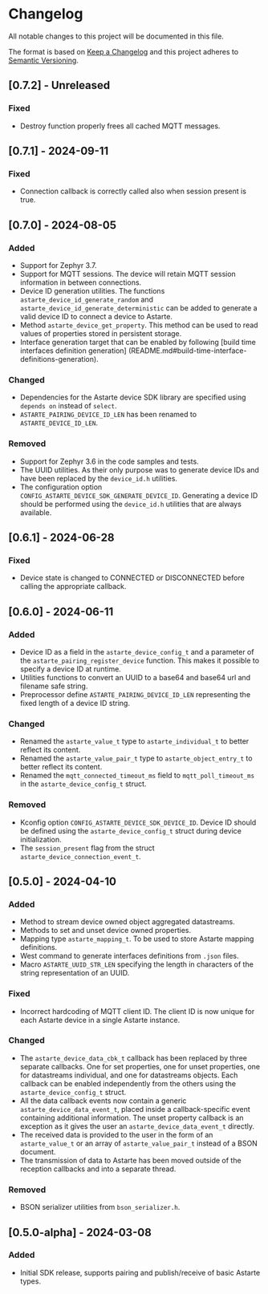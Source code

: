<!--
Copyright 2024 SECO Mind Srl

SPDX-License-Identifier: Apache-2.0
-->

# Changelog
All notable changes to this project will be documented in this file.

The format is based on [Keep a Changelog](http://keepachangelog.com/en/1.1.0/)
and this project adheres to [Semantic Versioning](http://semver.org/spec/v2.0.0.html).

## [0.7.2] - Unreleased
### Fixed
- Destroy function properly frees all cached MQTT messages.

## [0.7.1] - 2024-09-11
### Fixed
- Connection callback is correctly called also when session present is true.

## [0.7.0] - 2024-08-05
### Added
- Support for Zephyr 3.7.
- Support for MQTT sessions. The device will retain MQTT session information in between connections.
- Device ID generation utilities. The functions `astarte_device_id_generate_random` and
  `astarte_device_id_generate_deterministic` can be added to generate a valid device ID to connect
  a device to Astarte.
- Method `astarte_device_get_property`. This method can be used to read values of properties
  stored in persistent storage.
- Interface generation target that can be enabled by following
  [build time interfaces definition generation]
  (README.md#build-time-interface-definitions-generation).

### Changed
- Dependencies for the Astarte device SDK library are specified using `depends on` instead of
  `select`.
- `ASTARTE_PAIRING_DEVICE_ID_LEN` has been renamed to `ASTARTE_DEVICE_ID_LEN`.

### Removed
- Support for Zephyr 3.6 in the code samples and tests.
- The UUID utilities. As their only purpose was to generate device IDs and have been replaced by
  the `device_id.h` utilities.
- The configuration option `CONFIG_ASTARTE_DEVICE_SDK_GENERATE_DEVICE_ID`. Generating a device ID
  should be performed using the `device_id.h` utilities that are always available.

## [0.6.1] - 2024-06-28
### Fixed
- Device state is changed to CONNECTED or DISCONNECTED before calling the appropriate callback.

## [0.6.0] - 2024-06-11
### Added
- Device ID as a field in the `astarte_device_config_t` and a parameter of the
  `astarte_pairing_register_device` function. This makes it possible to specify a device ID at
  runtime.
- Utilities functions to convert an UUID to a base64 and base64 url and filename safe string.
- Preprocessor define `ASTARTE_PAIRING_DEVICE_ID_LEN` representing the fixed length of a
  device ID string.

### Changed
- Renamed the `astarte_value_t` type to `astarte_individual_t` to better reflect its content.
- Renamed the `astarte_value_pair_t` type to `astarte_object_entry_t` to better reflect its content.
- Renamed the `mqtt_connected_timeout_ms` field to `mqtt_poll_timeout_ms` in the
  `astarte_device_config_t` struct.

### Removed
- Kconfig option `CONFIG_ASTARTE_DEVICE_SDK_DEVICE_ID`. Device ID should be defined using the
  `astarte_device_config_t` struct during device initialization.
- The `session_present` flag from the struct `astarte_device_connection_event_t`.

## [0.5.0] - 2024-04-10
### Added
- Method to stream device owned object aggregated datastreams.
- Methods to set and unset device owned properties.
- Mapping type `astarte_mapping_t`. To be used to store Astarte mapping definitions.
- West command to generate interfaces definitions from `.json` files.
- Macro `ASTARTE_UUID_STR_LEN` specifying the length in characters of the string representation of
  an UUID.

### Fixed
- Incorrect hardcoding of MQTT client ID. The client ID is now unique for each Astarte device in a
  single Astarte instance.

### Changed
- The `astarte_device_data_cbk_t` callback has been replaced by three separate callbacks.
  One for set properties, one for unset properties, one for datastreams individual, and one for
  datastreams objects.
  Each callback can be enabled independently from the others using the `astarte_device_config_t`
  struct.
- All the data callback events now contain a generic `astarte_device_data_event_t`, placed inside a
  callback-specific event containing additional information. The unset property callback is an
  exception as it gives the user an `astarte_device_data_event_t` directly.
- The received data is provided to the user in the form of an `astarte_value_t` or an array of
  `astarte_value_pair_t` instead of a BSON document.
- The transmission of data to Astarte has been moved outside of the reception callbacks and into a
  separate thread.

### Removed
- BSON serializer utilities from `bson_serializer.h`.

## [0.5.0-alpha] - 2024-03-08
### Added
- Initial SDK release, supports pairing and publish/receive of basic Astarte types.
